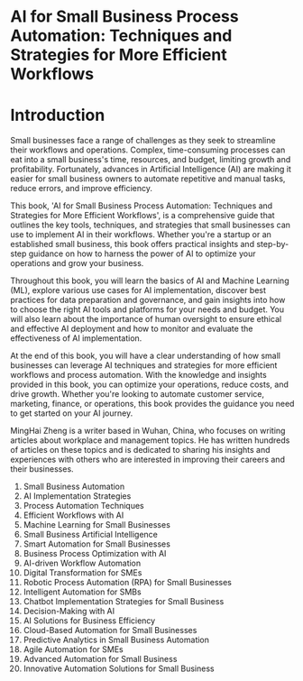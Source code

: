 # AI for Small Business Process Automation: Techniques and Strategies for More Efficient Workflows

# Introduction

Small businesses face a range of challenges as they seek to streamline their workflows and operations. Complex, time-consuming processes can eat into a small business's time, resources, and budget, limiting growth and profitability. Fortunately, advances in Artificial Intelligence (AI) are making it easier for small business owners to automate repetitive and manual tasks, reduce errors, and improve efficiency.

This book, 'AI for Small Business Process Automation: Techniques and Strategies for More Efficient Workflows', is a comprehensive guide that outlines the key tools, techniques, and strategies that small businesses can use to implement AI in their workflows. Whether you're a startup or an established small business, this book offers practical insights and step-by-step guidance on how to harness the power of AI to optimize your operations and grow your business.

Throughout this book, you will learn the basics of AI and Machine Learning (ML), explore various use cases for AI implementation, discover best practices for data preparation and governance, and gain insights into how to choose the right AI tools and platforms for your needs and budget. You will also learn about the importance of human oversight to ensure ethical and effective AI deployment and how to monitor and evaluate the effectiveness of AI implementation.

At the end of this book, you will have a clear understanding of how small businesses can leverage AI techniques and strategies for more efficient workflows and process automation. With the knowledge and insights provided in this book, you can optimize your operations, reduce costs, and drive growth. Whether you're looking to automate customer service, marketing, finance, or operations, this book provides the guidance you need to get started on your AI journey.

MingHai Zheng is a writer based in Wuhan, China, who focuses on writing articles about workplace and management topics. He has written hundreds of articles on these topics and is dedicated to sharing his insights and experiences with others who are interested in improving their careers and their businesses.



1. Small Business Automation
2. AI Implementation Strategies
3. Process Automation Techniques
4. Efficient Workflows with AI
5. Machine Learning for Small Businesses
6. Small Business Artificial Intelligence
7. Smart Automation for Small Businesses
8. Business Process Optimization with AI
9. AI-driven Workflow Automation
10. Digital Transformation for SMEs
11. Robotic Process Automation (RPA) for Small Businesses
12. Intelligent Automation for SMBs
13. Chatbot Implementation Strategies for Small Business
14. Decision-Making with AI
15. AI Solutions for Business Efficiency
16. Cloud-Based Automation for Small Businesses
17. Predictive Analytics in Small Business Automation
18. Agile Automation for SMEs
19. Advanced Automation for Small Business
20. Innovative Automation Solutions for Small Business

